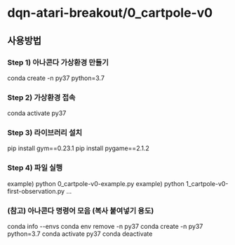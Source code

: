 # dqn-atari-breakout/0_cartpole-v0

## 사용방법

### Step 1) 아나콘다 가상환경 만들기
conda create -n py37 python=3.7

### Step 2) 가상환경 접속
conda activate py37

### Step 3) 라이브러리 설치
pip install gym==0.23.1
pip install pygame==2.1.2

### Step 4) 파일 실행
example) python 0_cartpole-v0-example.py
example) python 1_cartpole-v0-first-observation.py
...

### (참고) 아나콘다 명령어 모음 (복사 붙여넣기 용도)
conda info --envs
conda env remove -n py37
conda create -n py37 python=3.7
conda activate py37
conda deactivate